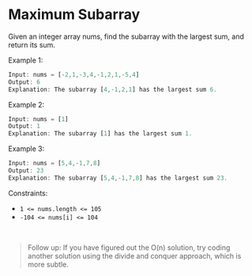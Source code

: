 # Maximum Subarray

Given an integer array nums, find the
subarray
with the largest sum, and return its sum.

Example 1:

```jsx
Input: nums = [-2,1,-3,4,-1,2,1,-5,4]
Output: 6
Explanation: The subarray [4,-1,2,1] has the largest sum 6.
```

Example 2:

```jsx
Input: nums = [1]
Output: 1
Explanation: The subarray [1] has the largest sum 1.
```

Example 3:

```jsx
Input: nums = [5,4,-1,7,8]
Output: 23
Explanation: The subarray [5,4,-1,7,8] has the largest sum 23.
```

Constraints:

- `1 <= nums.length <= 105`
- `-104 <= nums[i] <= 104`

<br/>

> Follow up: If you have figured out the O(n) solution, try coding another solution using the divide and conquer approach, which is more subtle.
